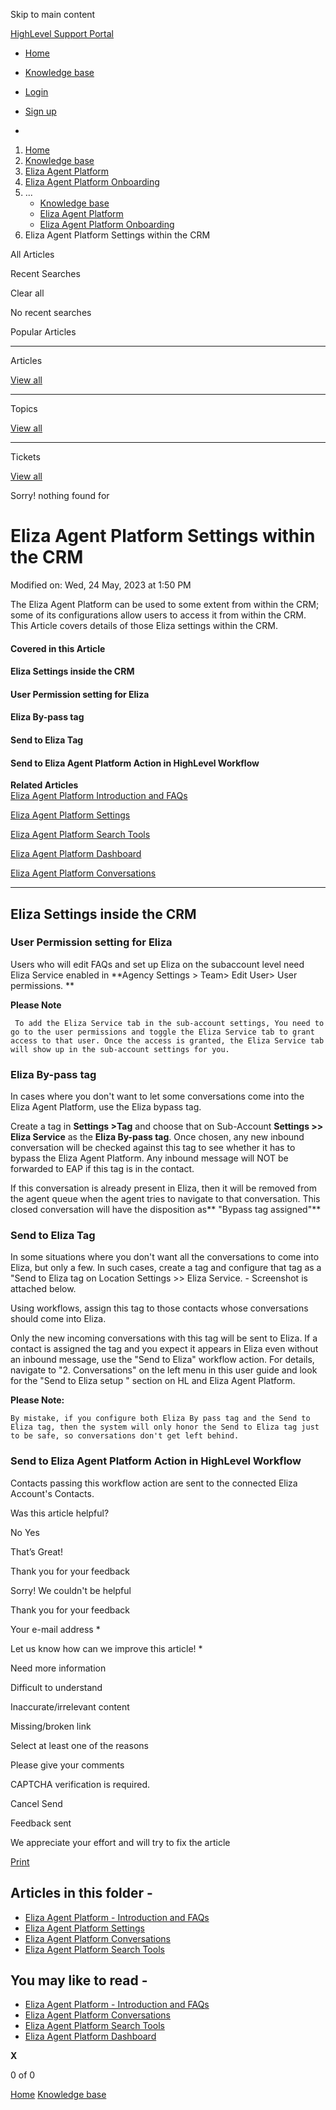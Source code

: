 Skip to main content

[ HighLevel Support Portal ](https://help.gohighlevel.com)

  * [ Home ](/support/home)
  * [ Knowledge base ](/support/solutions)

  * [Login](/support/login)
  * [Sign up](/support/signup)
  * 

  1. [Home](/support/home)
  2. [Knowledge base](/support/solutions)
  3. [Eliza Agent Platform](/support/solutions/48000456231)
  4. [Eliza Agent Platform Onboarding](/support/solutions/folders/48000690746)
  5. ... 
     * [Knowledge base](/support/solutions)
     * [Eliza Agent Platform](/support/solutions/48000456231)
     * [Eliza Agent Platform Onboarding](/support/solutions/folders/48000690746)
  6. Eliza Agent Platform Settings within the CRM

All  Articles 

Recent Searches

Clear all

No recent searches

Popular Articles

* * *

Articles

[View all](/support/search/solutions)

* * *

Topics

[View all](/support/search/topics)

* * *

Tickets

[View all](/support/search/tickets)

Sorry! nothing found for   

# Eliza Agent Platform Settings within the CRM

Modified on: Wed, 24 May, 2023 at 1:50 PM

The Eliza Agent Platform can be used to some extent from within the CRM; some of its configurations allow users to access it from within the CRM. This Article covers details of those Eliza settings within the CRM.

#### **Covered in this Article**

#### **Eliza Settings inside the CRM**

#### User Permission setting for Eliza

#### Eliza By-pass tag

#### Send to Eliza Tag

#### Send to Eliza Agent Platform Action in HighLevel Workflow

**Related Articles**  
[](https://help.gohighlevel.com/support/solutions/articles/48001236605-eliza-agent-platform-settings-within-the-crm)[Eliza Agent Platform Introduction and FAQs ](https://help.gohighlevel.com/support/solutions/articles/48001236572-eliza-agent-platform-introduction-and-faqs)

[Eliza Agent Platform Settings](https://help.gohighlevel.com/support/solutions/articles/48001236575-eliza-agent-platform-settings)

[Eliza Agent Platform Search Tools](https://help.gohighlevel.com/support/solutions/articles/48001236599-eliza-agent-platform-search-tools)

[Eliza Agent Platform Dashboard](https://help.gohighlevel.com/support/solutions/articles/48001236604-eliza-agent-platform-dashboard)

[Eliza Agent Platform Conversations](https://help.gohighlevel.com/support/solutions/articles/48001236598-eliza-agent-platform-conversations)

* * *

## **Eliza Settings inside the CRM**

### **User Permission setting for Eliza**

Users who will edit FAQs and set up Eliza on the subaccount level need Eliza Service enabled in **Agency Settings > Team> Edit User> User permissions. **

**Please Note**

     To add the Eliza Service tab in the sub-account settings, You need to go to the user permissions and toggle the Eliza Service tab to grant access to that user. Once the access is granted, the Eliza Service tab will show up in the sub-account settings for you.

### **Eliza By-pass tag**

In cases where you don't want to let some conversations come into the Eliza Agent Platform, use the Eliza bypass tag.

Create a tag in **Settings >Tag** and choose that on Sub-Account **Settings >> Eliza Service** as the **Eliza By-pass tag**. Once chosen, any new inbound conversation will be checked against this tag to see whether it has to bypass the Eliza Agent Platform. Any inbound message will NOT be forwarded to EAP if this tag is in the contact.

If this conversation is already present in Eliza, then it will be removed from the agent queue when the agent tries to navigate to that conversation. This closed conversation will have the disposition as**  "Bypass tag assigned"**

### **Send to Eliza Tag**

In some situations where you don't want all the conversations to come into Eliza, but only a few. In such cases, create a tag and configure that tag as a "Send to Eliza tag on Location Settings >> Eliza Service. - Screenshot is attached below. 

Using workflows, assign this tag to those contacts whose conversations should come into Eliza. 

 Only the new incoming conversations with this tag will be sent to Eliza. If a contact is assigned the tag and you expect it appears in Eliza even without an inbound message, use the "Send to Eliza" workflow action. For details, navigate to "2. Conversations" on the left menu in this user guide and look for the "Send to Eliza setup " section on HL and Eliza Agent Platform.

**Please Note:**

    By mistake, if you configure both Eliza By pass tag and the Send to Eliza tag, then the system will only honor the Send to Eliza tag just to be safe, so conversations don't get left behind.

### **Send to Eliza Agent Platform Action in HighLevel Workflow**

Contacts passing this workflow action are sent to the connected Eliza Account's Contacts.

Was this article helpful?

No  Yes 

That’s Great!

Thank you for your feedback

Sorry! We couldn't be helpful

Thank you for your feedback

Your e-mail address *

Let us know how can we improve this article! *

Need more information 

Difficult to understand 

Inaccurate/irrelevant content 

Missing/broken link 

Select at least one of the reasons 

Please give your comments 

CAPTCHA verification is required. 

Cancel  Send 

Feedback sent

We appreciate your effort and will try to fix the article

[Print](javascript:print\(\))

## Articles in this folder -

  * [Eliza Agent Platform - Introduction and FAQs](/support/solutions/articles/48001236572-eliza-agent-platform-introduction-and-faqs)
  * [Eliza Agent Platform Settings](/support/solutions/articles/48001236575-eliza-agent-platform-settings)
  * [Eliza Agent Platform Conversations](/support/solutions/articles/48001236598-eliza-agent-platform-conversations)
  * [Eliza Agent Platform Search Tools](/support/solutions/articles/48001236599-eliza-agent-platform-search-tools)

## You may like to read -

  * [Eliza Agent Platform - Introduction and FAQs](/support/solutions/articles/48001236572-eliza-agent-platform-introduction-and-faqs)
  * [Eliza Agent Platform Conversations](/support/solutions/articles/48001236598-eliza-agent-platform-conversations)
  * [Eliza Agent Platform Search Tools](/support/solutions/articles/48001236599-eliza-agent-platform-search-tools)
  * [Eliza Agent Platform Dashboard](/support/solutions/articles/48001236604-eliza-agent-platform-dashboard)

**X**

0 of 0 []()

[Home](/support/home) [Knowledge base](/support/solutions)
